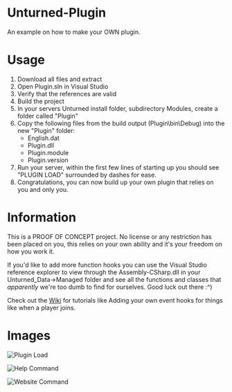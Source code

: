 # Unturned-Plugin
An example on how to make your OWN plugin.

# Usage
1. Download all files and extract
2. Open Plugin.sln in Visual Studio
3. Verify that the references are valid
4. Build the project
5. In your servers Unturned install folder, subdirectory Modules, create a folder called "Plugin"
6. Copy the following files from the build output (Plugin\bin\Debug) into the new "Plugin" folder:
     - English.dat
     - Plugin.dll
     - Plugin.module
     - Plugin.version
7. Run your server, within the first few lines of starting up you should see "PLUGIN LOAD" surrounded by dashes for ease.
8. Congratulations, you can now build up your own plugin that relies on you and only you.

# Information
This is a PROOF OF CONCEPT project.
No license or any restriction has been placed on you, this relies on your own ability and it's your freedom on how you work it.

If you'd like to add more function hooks you can use the Visual Studio reference explorer to view through the Assembly-CSharp.dll in your Unturned_Data->Managed folder and see all the functions and classes that *apparently* we're too dumb to find for ourselves. Good luck out there :^)

Check out the [Wiki](https://github.com/FCheat/Unturned-Plugin/wiki) for tutorials like Adding your own event hooks for things like when a player joins.

# Images
![Plugin Load](https://i.imgur.com/LIdTx6f.png)

![Help Command](https://i.imgur.com/0xKuvPi.png)

![Website Command](https://i.imgur.com/5gqyazu.png)
